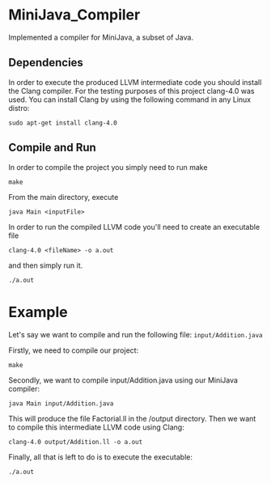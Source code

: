 # MiniJava_Compiler
 
 Implemented a compiler for MiniJava, a subset of Java.

## Dependencies

In order to execute the produced LLVM intermediate code you should install the Clang compiler. For the testing purposes of this project clang-4.0 was used. You can install Clang by using the following command in any Linux distro:

```
sudo apt-get install clang-4.0
```

## Compile and Run

In order to compile the project you simply need to run make
```
make
```

From the main directory, execute
```
java Main <inputFile>
```

In order to run the compiled LLVM code you'll need to create an executable file
```
clang-4.0 <fileName> -o a.out
```
and then simply run it.
```
./a.out
```

# Example
Let's say we want to compile and run the following file: `input/Addition.java`

Firstly, we need to compile our project:
```
make
```
Secondly, we want to compile input/Addition.java using our MiniJava compiler:
```
java Main input/Addition.java
```
This will produce the file Factorial.ll in the /output directory. Then we want to compile this intermediate LLVM code using Clang:
```
clang-4.0 output/Addition.ll -o a.out
```
Finally, all that is left to do is to execute the executable:
```
./a.out
```

